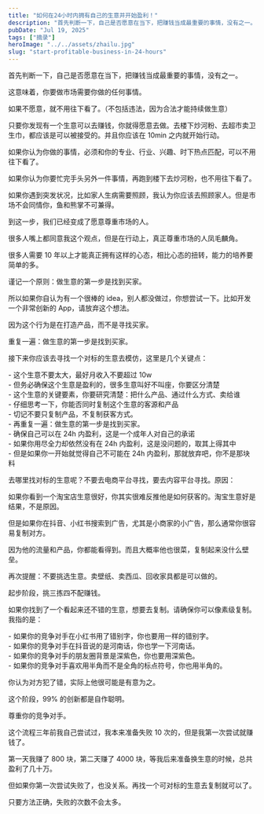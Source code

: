 ```yaml
---
title: "如何在24小时内拥有自己的生意并开始盈利！"
description: "首先判断一下，自己是否愿意在当下，把赚钱当成最重要的事情，没有之一。 这意味着，你要做市场需要你做的任何事情。 [&hellip;]"
pubDate: "Jul 19, 2025"
tags: ["摘录"]
heroImage: "../../assets/zhailu.jpg"
slug: "start-profitable-business-in-24-hours"
---
```


首先判断一下，自己是否愿意在当下，把赚钱当成最重要的事情，没有之一。

这意味着，你要做市场需要你做的任何事情。

如果不愿意，就不用往下看了。（不包括违法，因为合法才能持续做生意）

只要你发现有一个生意可以去赚钱，你就得愿意去做。去楼下炒河粉、去超市卖卫生巾，都应该是可以被接受的。并且你应该在 10min 之内就开始行动。

如果你认为你做的事情，必须和你的专业、行业、兴趣、时下热点匹配，可以不用往下看了。

如果你认为你要忙完手头另外一件事情，再跑到楼下去炒河粉，也不用往下看了。

如果你遇到突发状况，比如家人生病需要照顾，我认为你应该去照顾家人。但是市场不会同情你，鱼和熊掌不可兼得。

到这一步，我们已经变成了愿意尊重市场的人。

很多人嘴上都同意我这个观点，但是在行动上，真正尊重市场的人凤毛麟角。

很多人需要 10 年以上才能真正拥有这样的心态，相比心态的扭转，能力的培养要简单的多。

谨记一个原则：做生意的第一步是找到买家。

所以如果你自认为有一个很棒的 idea，别人都没做过，你想尝试一下。比如开发一个非常创新的 App，请放弃这个想法。

因为这个行为是在打造产品，而不是寻找买家。

重复一遍：做生意的第一步是找到买家。

接下来你应该去寻找一个对标的生意去模仿，这里是几个关键点：

\- 这个生意不要太大，最好月收入不要超过 10w  
\- 但务必确保这个生意是盈利的，很多生意叫好不叫座，你要区分清楚  
\- 这个生意的关键要素，你要研究清楚：把什么产品、通过什么方式、卖给谁  
\- 仔细思考一下，你能否同时复制这个生意的客源和产品  
\- 切记不要只复制产品，不复制获客方式。  
\- 再重复一遍：做生意的第一步是找到买家。  
\- 确保自己可以在 24h 内盈利，这是一个成年人对自己的承诺  
\- 如果你用尽全力却依然没有在 24h 内盈利，这是没问题的，取其上得其中  
\- 但是如果你一开始就觉得自己不可能在 24h 内盈利，那就放弃吧，你不是那块料

去哪里找对标的生意呢？不要去电商平台寻找，要去内容平台寻找。原因：

如果你看到一个淘宝店生意很好，你其实很难反推他是如何获客的。淘宝生意好是结果，不是原因。

但是如果你在抖音、小红书搜索到广告，尤其是小商家的小广告，那么通常你很容易复制对方。

因为他的流量和产品，你都能看得到。而且大概率他也很菜，复制起来没什么壁垒。

再次提醒：不要挑选生意。卖壁纸、卖西瓜、回收家具都是可以做的。

起步阶段，挑三拣四不配赚钱。

如果你找到了一个看起来还不错的生意，想要去复制。请确保你可以像素级复制。我指的是：

\- 如果你的竞争对手在小红书用了错别字，你也要用一样的错别字。  
\- 如果你的竞争对手在抖音说的是河南话，你也学一下河南话。  
\- 如果你的竞争对手的朋友圈背景是深紫色，你也要用深紫色。  
\- 如果你的竞争对手喜欢用半角而不是全角的标点符号，你也用半角的。

你认为对方犯了错，实际上他很可能是有意为之。

这个阶段，99% 的创新都是自作聪明。

尊重你的竞争对手。

这个流程三年前我自己尝试过，我本来准备失败 10 次的，但是我第一次尝试就赚钱了。

第一天我赚了 800 块，第二天赚了 4000 块，等我后来准备换生意的时候，总共盈利了几十万。

但如果你第一次尝试失败了，也没关系。再找一个可对标的生意去复制就可以了。

只要方法正确，失败的次数不会太多。
